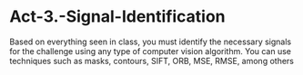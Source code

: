 # Act-3.-Signal-Identification
Based on everything seen in class, you must identify the necessary signals for the challenge using any type of computer vision algorithm. You can use techniques such as masks, contours, SIFT, ORB, MSE, RMSE, among others
